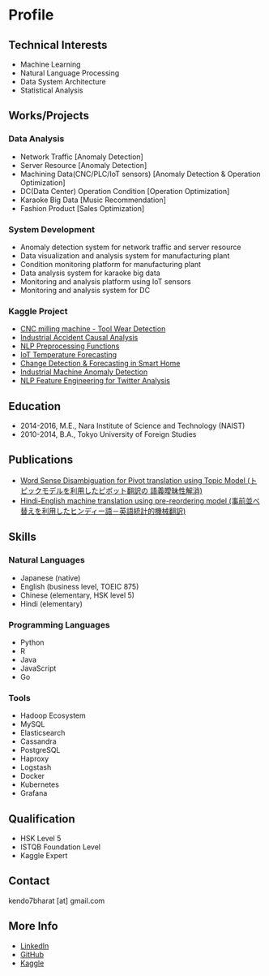 # Profile

## Technical Interests
* Machine Learning
* Natural Language Processing
* Data System Architecture
* Statistical Analysis

## Works/Projects
### Data Analysis
* Network Traffic [Anomaly Detection]
* Server Resource [Anomaly Detection]
* Machining Data(CNC/PLC/IoT sensors) [Anomaly Detection & Operation Optimization]
* DC(Data Center) Operation Condition [Operation Optimization]
* Karaoke Big Data [Music Recommendation]
* Fashion Product [Sales Optimization]

### System Development
* Anomaly detection system for network traffic and server resource
* Data visualization and analysis system for manufacturing plant
* Condition monitoring platform for manufacturing plant
* Data analysis system for karaoke big data
* Monitoring and analysis platform using IoT sensors
* Monitoring and analysis system for DC

### Kaggle Project
* [CNC milling machine - Tool Wear Detection](https://www.kaggle.com/koheimuramatsu/cnc-milling-machine-tool-wear-detection)
* [Industrial Accident Causal Analysis](https://www.kaggle.com/koheimuramatsu/industrial-accident-causal-analysis)
* [NLP Preprocessing Functions](https://www.kaggle.com/koheimuramatsu/nlp-preprocessing-functions)
* [IoT Temperature Forecasting](https://www.kaggle.com/koheimuramatsu/iot-temperature-forecasting)
* [Change Detection & Forecasting in Smart Home](https://www.kaggle.com/koheimuramatsu/change-detection-forecasting-in-smart-home)
* [Industrial Machine Anomaly Detection](https://www.kaggle.com/koheimuramatsu/industrial-machine-anomaly-detection)
* [NLP Feature Engineering for Twitter Analysis](https://www.kaggle.com/koheimuramatsu/nlp-feature-engineering-for-twitter-analysis)

## Education
* 2014-2016, M.E., Nara Institute of Science and Technology (NAIST)
* 2010-2014, B.A., Tokyo University of Foreign Studies

## Publications
* [Word Sense Disambiguation for Pivot translation using Topic Model (トピックモデルを利用したピボット翻訳の 語義曖昧性解消)](http://library.naist.jp/mylimedio/dllimedio/show.cgi?bookid=100215003)
* [Hindi-English machine translation using pre-reordering model (事前並べ替えを利用したヒンディー語－英語統計的機械翻訳)](http://www.anlp.jp/proceedings/annual_meeting/2015/pdf_dir/P4-20.pdf)

## Skills
### Natural Languages
* Japanese (native)
* English (business level, TOEIC 875)
* Chinese (elementary, HSK level 5)
* Hindi (elementary)

### Programming Languages
* Python
* R
* Java
* JavaScript
* Go

### Tools
* Hadoop Ecosystem
* MySQL
* Elasticsearch
* Cassandra
* PostgreSQL
* Haproxy
* Logstash
* Docker
* Kubernetes
* Grafana

## Qualification
* HSK Level 5
* ISTQB Foundation Level
* Kaggle Expert

## Contact
kendo7bharat [at] gmail.com

## More Info
* [LinkedIn](https://www.linkedin.com/in/kohei-muramatsu-433471114/)
* [GitHub](https://github.com/kohei-mu)
* [Kaggle](https://www.kaggle.com/koheimuramatsu)
